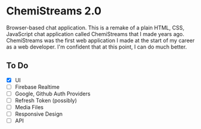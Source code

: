# ChemiStreams 2.0
Browser-based chat application. This is a remake of a plain HTML, CSS, JavaScript chat application called ChemiStreams that I made years ago. ChemiStreams was the first web application I made at the start of my career as a web developer. I'm confident that at this point, I can do much better.

## To Do
- [x] UI
- [ ] Firebase Realtime
- [ ] Google, Github Auth Providers
- [ ] Refresh Token (possibly)
- [ ] Media Files
- [ ] Responsive Design
- [ ] API
